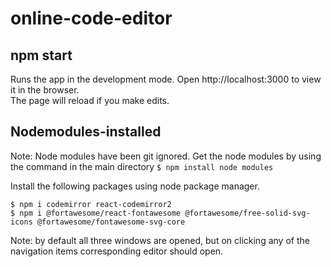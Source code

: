 # online-code-editor

## npm start

Runs the app in the development mode. Open http://localhost:3000 to view it in the browser.  
The page will reload if you make edits.

## Nodemodules-installed
Note:  Node modules have been git ignored. Get the node modules by using the command in the main directory
```$ npm install node modules```

Install the following packages using node package manager.
```
$ npm i codemirror react-codemirror2
$ npm i @fortawesome/react-fontawesome @fortawesome/free-solid-svg-icons @fortawesome/fontawesome-svg-core
```

Note: by default all three windows are opened, but on clicking any of the navigation items corresponding editor should open. 
